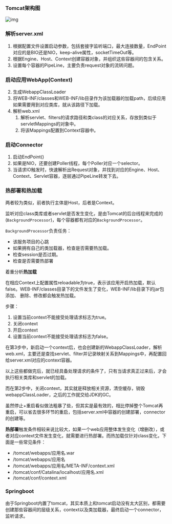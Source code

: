 ### Tomcat架构图

![img](https://imagebag.oss-cn-chengdu.aliyuncs.com/img/1568877624631-47768292-3817-4c05-9694-f892e4777838.png)

### 解析server.xml

1. 根据配置文件设置启动参数，包括套接字监听端口，最大连接数量，EndPoint对应的是BIO还是NIO，keep-alive属性，socketTimeOut等。
2. 根据Engine、Host、Context创建容器对象，并组织这些容器间的包含关系。
3. 设置每个容器的PipeLine，主要负责request对象的流转问题。

### 启动应用WebApp(Context)

2. 生成WebappClassLoader
3. 将WEB-INF/classes和WEB-INF/lib目录作为该加载器的加载path，后续应用如果需要用到对应类库，就从该路径下加载。
4. 解析web.xml
   1. 解析servlet、filters的请求路径和类class的对应关系，存放到类似于servletMappings的对象中。
   2. 将该Mappings配置到Context容器中。

### 启动Connector

1. 启动EndPoint()
2. 如果是NIO，还要创建Poller线程，每个Poller对应一个selector。
3. 当请求IO触发时，快速解析出Request对象，并找到对应的Engine、Host、Context、Servlet容器，逐层通过PipeLine转发下去。

### 热部署和热加载

两者较为类似，前者执行主体是Host，后者是Context。

监听对应class类库或者servlet是否发生变化，是由Tomcat的后台线程来完成的(`BackgroundProcessor`)，每个容器都有对应的`BackgroundProcessor`。

`BackgroundProcessor`负责任务：

- 该服务项目的心跳
- 如果拥有自己的类加载器，检查是否需要热加载。
- 检查session是否过期。
- 检查是否需要热部署

着重分析**热加载**

在相应Context上配置属性reloadable为true，表示该应用开启热加载，默认false。WEB-INF/classes⽬录下的⽂件发⽣了变化，WEB-INF/lib⽬录下的jar包添加、 删除、修改都会触发热加载。

步骤：

1. 设置当前context不能接受处理请求标志为true。
2. 关闭context
3. 开启context
4. 设置当前context不能接受处理请求标志为false。

在第3步中，新启动一个context后，也会创建新的WebappClassLoader，解析web.xml，主要还是查找servlet、filter并记录映射关系到Mappings中，再配置回给server.xml对应的context容器。

以上这些都做完后，就已经具备处理请求的条件了，只有当请求真正过来后，才会执行相关类库和servlet的加载。

而在第2步中，关闭context，其实就是释放相关资源，清空缓存，销毁webappClassLoader，之后的工作就交给JDK的GC。

虽然停止+重启看似做法粗暴了些，但其实是最有效的，相比停掉整个Tomcat再重启，可以省去很多环节的重启，包括server.xml中容器的创建部署，connector的创建等。

**热部署**触发条件相较来说比较大，如果一个web应用整体发生变化（增删改），或者对应context文件发生变化，就需要进行热部署。而热加载仅针对class变化，下面是一些常见条件：

- /tomcat/webapps/应⽤名.war
- /tomcat/webapps/应⽤名
- /tomcat/webapps/应⽤名/META-INF/context.xml
- /tomcat/conf/Catalina/localhost/应⽤名.xml
- /tomcat/conf/context.xml

### Springboot

由于Springboot内置了tomcat，其实本质上和tomcat启动没有太大区别，都需要创建那些容器间的层级关系，context以及类加载器，最终启动一个connector，监听请求。